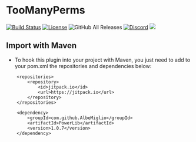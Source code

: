 # TooManyPerms
[![Build Status](https://travis-ci.com/AlbeMiglio/PowerLib.svg?branch=master)](https://travis-ci.com/AlbeMiglio/PowerLib)
[![License](https://img.shields.io/badge/license-GNU%20General%20Public%20License%20v3.0-brightgreen)](https://github.com/AlbeMiglio/PowerLib/blob/master/LICENSE)
![GitHub All Releases](https://img.shields.io/github/downloads/AlbeMiglio/PowerLib/total?color=brightgreen)
[![Discord](https://img.shields.io/discord/618742870035398684?logo=Join%20on%20Discord)](https://discord.gg/XuBvVG8)
[![](https://jitpack.io/v/AlbeMiglio/PowerLib.svg)](https://jitpack.io/#AlbeMiglio/PowerLib)

## Import with Maven
- To hook this plugin into your project with Maven, you just need to add to your pom.xml the repositories and dependencies below:
```	
	<repositories>
		<repository>
		    <id>jitpack.io</id>
		    <url>https://jitpack.io</url>
		</repository>
	</repositories>

	<dependency>
	    <groupId>com.github.AlbeMiglio</groupId>
	    <artifactId>PowerLib</artifactId>
	    <version>1.0.7</version>
	</dependency>
```
